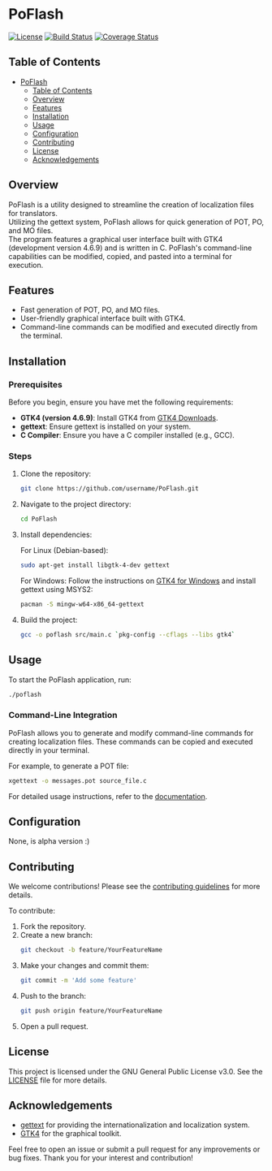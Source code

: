 # PoFlash

[![License](https://img.shields.io/badge/GPL-3.0.svg)](LICENSE)
[![Build Status](https://img.shields.io/travis/username/PoFlash.svg)](https://travis-ci.org/username/PoFlash)
[![Coverage Status](https://coveralls.io/repos/github/username/PoFlash/badge.svg?branch=main)](https://coveralls.io/github/username/PoFlash?branch=main)

## Table of Contents

- [PoFlash](#poflash)
  - [Table of Contents](#table-of-contents)
  - [Overview](#overview)
  - [Features](#features)
  - [Installation](#installation)
  - [Usage](#usage)
  - [Configuration](#configuration)
  - [Contributing](#contributing)
  - [License](#license)
  - [Acknowledgements](#acknowledgements)

## Overview

PoFlash is a utility designed to streamline the creation of localization files for translators.\
Utilizing the gettext system, PoFlash allows for quick generation of POT, PO, and MO files.\
The program features a graphical user interface built with GTK4 (development version 4.6.9) and is written in C. 
PoFlash's command-line capabilities can be modified, copied, and pasted into a terminal for execution.

## Features

- Fast generation of POT, PO, and MO files.
- User-friendly graphical interface built with GTK4.
- Command-line commands can be modified and executed directly from the terminal.

## Installation

### Prerequisites

Before you begin, ensure you have met the following requirements:

- **GTK4 (version 4.6.9)**: Install GTK4 from [GTK4 Downloads](https://www.gtk.org/download/).
- **gettext**: Ensure gettext is installed on your system.
- **C Compiler**: Ensure you have a C compiler installed (e.g., GCC).

### Steps

1. Clone the repository:
   ```sh
   git clone https://github.com/username/PoFlash.git
   ```
2. Navigate to the project directory:
   ```sh
   cd PoFlash
   ```
3. Install dependencies:

   For Linux (Debian-based):
   ```sh
   sudo apt-get install libgtk-4-dev gettext
   ```

   For Windows:
   Follow the instructions on [GTK4 for Windows](https://www.gtk.org/download/windows.php) and install gettext using MSYS2:
   ```sh
   pacman -S mingw-w64-x86_64-gettext
   ```

4. Build the project:
   ```sh
   gcc -o poflash src/main.c `pkg-config --cflags --libs gtk4`
   ```

## Usage

To start the PoFlash application, run:

```sh
./poflash
```

### Command-Line Integration

PoFlash allows you to generate and modify command-line commands for creating localization files. These commands can be copied and executed directly in your terminal.

For example, to generate a POT file:
```sh
xgettext -o messages.pot source_file.c
```

For detailed usage instructions, refer to the [documentation](docs/usage.md).

## Configuration

None, is alpha version :)

## Contributing

We welcome contributions! Please see the [contributing guidelines](CONTRIBUTING.md) for more details.

To contribute:

1. Fork the repository.
2. Create a new branch:
   ```sh
   git checkout -b feature/YourFeatureName
   ```
3. Make your changes and commit them:
   ```sh
   git commit -m 'Add some feature'
   ```
4. Push to the branch:
   ```sh
   git push origin feature/YourFeatureName
   ```
5. Open a pull request.

## License

This project is licensed under the GNU General Public License v3.0. See the [LICENSE](https://github.com/LeKiwiDeBx/PoFlash/tree/main?tab=GPL-3.0-1-ov-file) file for more details.


## Acknowledgements

- [gettext](https://www.gnu.org/software/gettext/) for providing the internationalization and localization system.
- [GTK4](https://www.gtk.org/) for the graphical toolkit.

Feel free to open an issue or submit a pull request for any improvements or bug fixes. Thank you for your interest and contribution!
